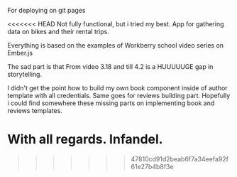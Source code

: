 For deploying on git pages

<<<<<<< HEAD
Not fully functional, but i tried my best. App for gathering data on bikes and their rental trips.

Everything is based on the examples of Workberry school video series on Ember.js

The sad part is that From video 3.18 and till 4.2 is a HUUUUUGE gap in storytelling.

I didn't get the point how to build my own book component inside of author template with all
credentials.
Same goes for reviews building part. 
Hopefully i could find somewhere these missing parts on implementing book and reviews templates.

With all regards. Infandel.
=======
>>>>>>> 47810cd91d2beab6f7a34eefa92f61e27b4b8f3e
